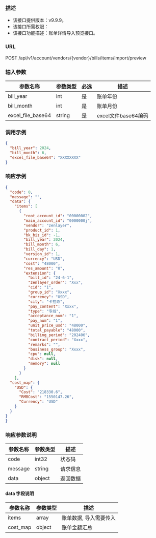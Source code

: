 ### 描述

- 该接口提供版本：v9.9.9。
- 该接口所需权限：
- 该接口功能描述：账单详情导入预览接口。

### URL

POST /api/v1/account/vendors/{vendor}/bills/items/import/preview

### 输入参数

| 参数名称              | 参数类型   | 必选 | 描述              |
|-------------------|--------|----|-----------------|
| bill_year         | int    | 是  | 账单年份            |
| bill_month        | int    | 是  | 账单月份            |
| excel_file_base64 | string | 是  | excel文件base64编码 |

### 调用示例
```json
{
  "bill_year": 2024,
  "bill_month": 6,
  "excel_file_base64": "XXXXXXXX"
}
```

### 响应示例

```json
{
  "code": 0,
  "message": "",
  "data": {
    "items": [
      {
        "root_account_id": "00000002",
        "main_account_id": "0000000j",
        "vendor": "zenlayer",
        "product_id": 1,
        "bk_biz_id": -1,
        "bill_year": 2024,
        "bill_month": 6,
        "bill_day": 1,
        "version_id": 1,
        "currency": "USD",
        "cost": "48000",
        "res_amount": "0",
        "extension": {
          "bill_id": "24-6-1",
          "zenlayer_order": "Xxx",
          "cid": "1",
          "group_id": "Xxxx",
          "currency": "USD",
          "city": "卡拉奇",
          "pay_content": "Xxxx",
          "type": "专线",
          "acceptance_num": "1",
          "pay_num": "1",
          "unit_price_usd": "48000",
          "total_payable": "48000",
          "billing_period": "202406",
          "contract_period": "Xxxx",
          "remarks": "",
          "business_group": "Xxxx",
          "cpu": null,
          "disk": null,
          "memory": null
        }
      }
    ],
  "cost_map": {
    "USD": {
      "Cost": "218330.6",
      "RMBCost": "1550147.26",
      "Currency": "USD"
    }
  }
}
}
```

### 响应参数说明
| 参数名称       | 参数类型   | 描述   |
|------------|--------|------|
| code       | int32  | 状态码  |
| message    | string | 请求信息 |
| data       | object | 返回数据 |

#### data 字段说明
| 参数名称     | 参数类型   | 描述           |
|----------|--------|--------------|
| items    | array  | 账单数据, 导入需要传入 |
| cost_map | object | 账单金额汇总       |
